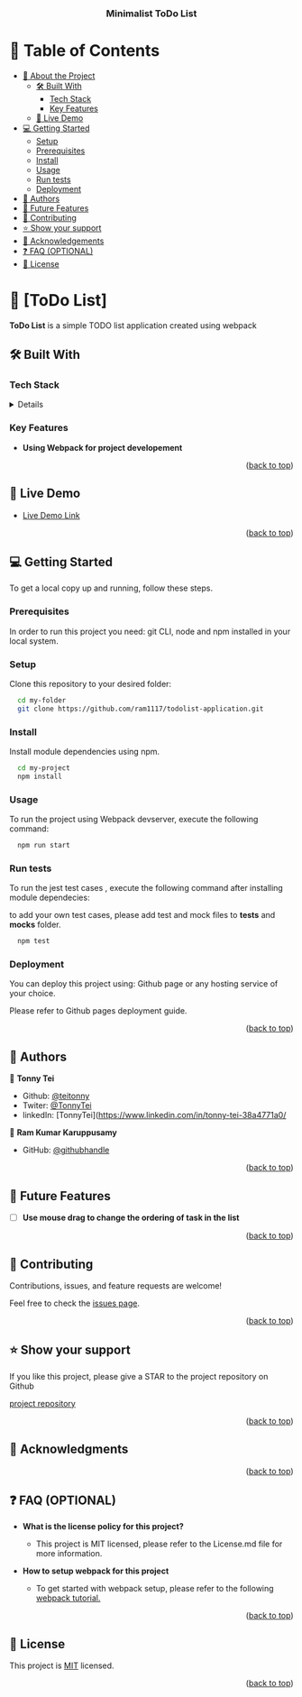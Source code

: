<a name="readme-top"></a>

<div align="center">

  <h3><b>Minimalist ToDo List</b></h3>

</div>

<!-- TABLE OF CONTENTS -->

# 📗 Table of Contents

- [📖 About the Project](#about-project)
  - [🛠 Built With](#built-with)
    - [Tech Stack](#tech-stack)
    - [Key Features](#key-features)
  - [🚀 Live Demo](#live-demo)
- [💻 Getting Started](#getting-started)
  - [Setup](#setup)
  - [Prerequisites](#prerequisites)
  - [Install](#install)
  - [Usage](#usage)
  - [Run tests](#run-tests)
  - [Deployment](#triangular_flag_on_post-deployment)
- [👥 Authors](#authors)
- [🔭 Future Features](#future-features)
- [🤝 Contributing](#contributing)
- [⭐️ Show your support](#support)
- [🙏 Acknowledgements](#acknowledgements)
- [❓ FAQ (OPTIONAL)](#faq)
- [📝 License](#license)

<!-- PROJECT DESCRIPTION -->

# 📖 [ToDo List] <a name="about-project"></a>

**ToDo List** is a simple TODO list application created using webpack

## 🛠 Built With <a name="built-with"></a>

### Tech Stack <a name="tech-stack"></a>

<details>
  <ul>
    <li>HTML/CSS</li>
    <li>Javascript</li>
    <li>Webpack</li>
  </ul>
</details>
  
<!-- Features -->

### Key Features <a name="key-features"></a>


- **Using Webpack for project developement**


<p align="right">(<a href="#readme-top">back to top</a>)</p>

<!-- LIVE DEMO -->

## 🚀 Live Demo <a name="live-demo"></a>


- [Live Demo Link](https://ram1117.github.io/todolist-application-v2/dist/)

<p align="right">(<a href="#readme-top">back to top</a>)</p>

<!-- GETTING STARTED -->

## 💻 Getting Started <a name="getting-started"></a>


To get a local copy up and running, follow these steps.

### Prerequisites

In order to run this project you need: git CLI, node and npm installed in your local system.


### Setup

Clone this repository to your desired folder:

```sh
  cd my-folder
  git clone https://github.com/ram1117/todolist-application.git

```

### Install

Install module dependencies using npm.


```sh
  cd my-project
  npm install
```


### Usage

To run the project using Webpack devserver, execute the following command:

```sh
  npm run start
```

### Run tests

To run the jest test cases , execute the following command after installing module dependecies:

to add your own test cases, please add test and mock files to __tests__ and __mocks__ folder.
 
```sh
  npm test
```

### Deployment

You can deploy this project using: Github page or any hosting service of your choice.

Please refer to Github pages deployment guide.

<p align="right">(<a href="#readme-top">back to top</a>)</p>

<!-- AUTHORS -->

## 👥 Authors <a name="authors"></a>


👤 **Tonny Tei**
- Github: [@teitonny](https://github.com/teitonny)
- Twiter: [@TonnyTei](https://twitter.com/TonnyTei)
- linkedIn: [TonnyTei](https://www.linkedin.com/in/tonny-tei-38a4771a0/


👤 **Ram Kumar Karuppusamy**

- GitHub: [@githubhandle](https://github.com/ram1117)

<p align="right">(<a href="#readme-top">back to top</a>)</p>

<!-- FUTURE FEATURES -->

## 🔭 Future Features <a name="future-features"></a>

- [ ] **Use mouse drag to change the ordering of task in the list**


<p align="right">(<a href="#readme-top">back to top</a>)</p>

<!-- CONTRIBUTING -->

## 🤝 Contributing <a name="contributing"></a>

Contributions, issues, and feature requests are welcome!

Feel free to check the [issues page](https://github.com/ram1117/todolist-application/issues).

<p align="right">(<a href="#readme-top">back to top</a>)</p>

<!-- SUPPORT -->

## ⭐️ Show your support <a name="support"></a>

If you like this project, please give a STAR to the project repository on Github

[project repository](https://github.com/ram1117/todolist-application)

<p align="right">(<a href="#readme-top">back to top</a>)</p>

<!-- ACKNOWLEDGEMENTS -->

## 🙏 Acknowledgments <a name="acknowledgements"></a>



<p align="right">(<a href="#readme-top">back to top</a>)</p>

<!-- FAQ (optional) -->

## ❓ FAQ (OPTIONAL) <a name="faq"></a>


- **What is the license policy for this project?**

  - This project is MIT licensed, please refer to the License.md file for more information.

- **How to setup webpack for this project**

  - To get started with webpack setup, please refer to the following [webpack tutorial.](https://webpack.js.org/guides/getting-started/#basic-setup) 

<p align="right">(<a href="#readme-top">back to top</a>)</p>

<!-- LICENSE -->

## 📝 License <a name="license"></a>

This project is [MIT](./LICENSE) licensed.

<p align="right">(<a href="#readme-top">back to top</a>)</p>
